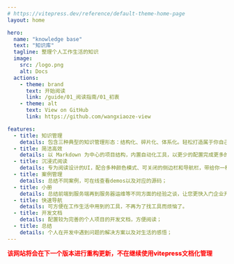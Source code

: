```yaml
---
# https://vitepress.dev/reference/default-theme-home-page
layout: home

hero:
  name: "knowledge base"
  text: "知识库"
  tagline: 整理个人工作生活的知识
  image:
    src: /logo.png
    alt: Docs
  actions:
    - theme: brand
      text: 开始阅读
      link: /guide/01_阅读指南/01_初衷
    - theme: alt
      text: View on GitHub
      link: https://github.com/wangxiaoze-view

features:
  - title: 知识管理
    details: 包含三种典型的知识管理形态：结构化、碎片化、体系化。轻松打造属于你自己的知识管理平台
  - title: 简洁高效
    details: 以 Markdown 为中心的项目结构，内置自动化工具，以更少的配置完成更多的事。配合多维索引快速定位每个知识点
  - title: 沉浸式阅读
    details: 专为阅读设计的UI，配合多种颜色模式、可关闭的侧边栏和导航栏，带给你一种沉浸式阅读体验
  - title: 案例管理
    details: 总结不同案例，可在线查看demos以及对应的源码；
  - title: 小册
    details: 总结前端到服务端再到服务器运维等不同方面的经验之谈，让您更快入门企业开发；
  - title: 快速导航
    details: 可方便在工作生活中用到的工具，不再为了找工具而烦恼了。
  - title: 开发文档
    details: 配置较为完善的个人项目的开发文档，方便阅读；
  - title: 总结
    details: 个人在开发中遇到问题的解决方案以及对生活的感悟；
---
```


<p style="color: #ff0000;font-weight: 800;">该网站将会在下一个版本进行重构更新，不在继续使用vitepress文档化管理</p>